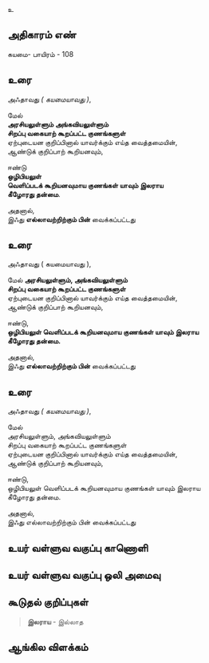 உ


## அதிகாரம் எண்

கயமை- பாயிரம் - 108 	
## உரை

அஃதாவது _( கயமையாவது )_,  

மேல்  
**அரசியலுள்ளும் அங்கவியலுள்ளும்  
சிறப்பு வகையாற் கூறப்பட்ட குணங்களுள்**  
ஏற்புடையன குறிப்பினால் யாவர்க்கும் எய்த வைத்தமையின்,  
ஆண்டுக் குறிப்பாற் கூறியனவும், 

ஈண்டு  
**ஒழிபியலுள்  
வெளிப்படக் கூறியனவுமாய குணங்கள் யாவும் இலராய  
கீழோரது தன்மை**.  

அதனால்,  
இஃது **எல்லாவற்றிற்கும் பின்** வைக்கப்பட்டது

## உரை

அஃதாவது ( கயமையாவது ), 

மேல் **அரசியலுள்ளும், அங்கவியலுள்ளும்  
சிறப்பு வகையாற் கூறப்பட்ட குணங்களுள்**  
ஏற்புடையன குறிப்பினால் யாவர்க்கும் எய்த வைத்தமையின்,  
ஆண்டுக் குறிப்பாற் கூறியனவும்,  

ஈண்டு,  
**ஒழிபியலுள் வெளிப்படக் கூறியனவுமாய குணங்கள் யாவும் இலராய  
கீழோரது தன்மை.**  

அதனால்,  
இஃது **எல்லாவற்றிற்கும் பின்** வைக்கப்பட்டது  


## உரை

அஃதாவது _( கயமையாவது )_,  

மேல்  
அரசியலுள்ளும், அங்கவியலுள்ளும்  
சிறப்பு வகையாற் கூறப்பட்ட குணங்களுள்  
ஏற்புடையன குறிப்பினால் யாவர்க்கும் எய்த வைத்தமையின்,  
ஆண்டுக் குறிப்பாற் கூறியனவும்,  

ஈண்டு,  
ஒழிபியலுள் வெளிப்படக் கூறியனவுமாய குணங்கள் யாவும் இலராய  
கீழோரது தன்மை.  

அதனால்,  
இஃது எல்லாவற்றிற்கும் பின் வைக்கப்பட்டது


## உயர் வள்ளுவ வகுப்பு காணொளி


## உயர் வள்ளுவ வகுப்பு ஒலி அமைவு 


## கூடுதல் குறிப்புகள்

>**இலராய** - இல்லாத 

## ஆங்கில விளக்கம்

